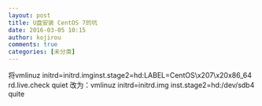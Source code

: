 ```yaml
---
layout: post
title: U盘安装 CentOS 7的坑
date: 2016-03-05 10:15
author: kojirou
comments: true
categories: [未分类]
---
```

将vmlinuz initrd=initrd.imginst.stage2=hd:LABEL=CentOS\x207\x20x86_64 rd.live.check quiet
改为：vmlinuz initrd=initrd.img inst.stage2=hd:/dev/sdb4 quite
